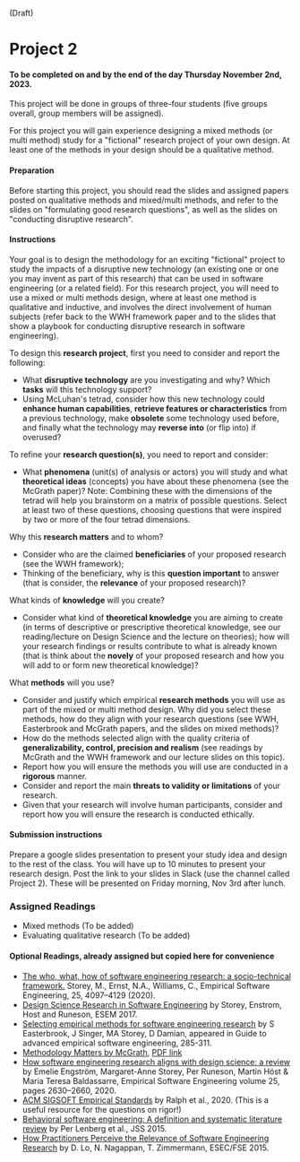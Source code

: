 (Draft)

# Project 2 
#### To be completed on and by the end of the day Thursday November 2nd, 2023.

This project will be done in groups of three-four students (five groups overall, group members will be assigned).

For this project you will gain experience designing a mixed methods (or multi method) study for a "fictional" research project of your own design. At least one of the methods in your design should be a qualitative method.  

#### Preparation

Before starting this project, you should read the slides and assigned papers posted on qualitative methods and mixed/multi methods, and refer to the slides on "formulating good research questions", as well as the slides on "conducting disruptive research". 

#### Instructions

Your goal is to design the methodology for an exciting "fictional" project to study the impacts of a disruptive new technology (an existing one or one you may invent as part of this research) that can be used in software engineering (or a related field).  For this research project, you will need to use a mixed or multi methods design, where at least one method is qualitative and inductive, and involves the direct involvement of human subjects (refer back to the WWH framework paper and to the slides that show a playbook for conducting disruptive research in software engineering).

To design this **research project**, first you need to consider and report the following: 
- What **disruptive technology** are you investigating and why? Which **tasks** will this technology support?
- Using McLuhan's tetrad, consider how this new technology could **enhance human capabilities**, **retrieve features or characteristics** from a previous technology, make **obsolete** some technology used before, and finally what the technology may **reverse into** (or flip into) if overused?

To refine your **research question(s)**, you need to report and consider:
- What **phenomena** (unit(s) of analysis or actors) you will study and what **theoretical ideas** (concepts) you have about these phenomena (see the McGrath paper)? Note: Combining these with the dimensions of the tetrad will help you brainstorm on a matrix of possible questions.  Select at least two of these questions, choosing questions that were inspired by two or more of the four tetrad dimensions. 

Why this **research matters** and to whom? 
- Consider who are the claimed **beneficiaries** of your proposed research (see the WWH framework);
- Thinking of the beneficiary, why is this **question important** to answer (that is consider, the **relevance** of your proposed research)?

What kinds of **knowledge** will you create?
- Consider what kind of **theoretical knowledge** you are aiming to create (in terms of descriptive or prescriptive theoretical knowledge, see our reading/lecture on Design Science and the lecture on theories); how will your research findings or results contribute to what is already known (that is think about the **novely** of your proposed research and how you will add to or form new theoretical knowledge)? 

What **methods** will you use?
- Consider and justify which empirical **research methods** you will use as part of the mixed or multi method design.  Why did you select these methods, how do they align with your research questions (see WWH, Easterbrook and McGrath papers, and the slides on mixed methods)? 
- How do the methods selected align with the quality criteria of **generalizability, control, precision and realism** (see readings by McGrath and the WWH framework and our lecture slides on this topic).
- Report how you will ensure the methods you will use are conducted in a **rigorous** manner. 
- Consider and report the main **threats to validity or limitations** of your research. 
- Given that your research will involve human participants, consider and report how you will ensure the research is conducted ethically. 

#### Submission instructions
Prepare a google slides presentation to present your study idea and design to the rest of the class.  You will have up to 10 minutes to present your research design.  Post the link to your slides in Slack (use the channel called Project 2). These will be presented on Friday morning, Nov 3rd after lunch.

### Assigned Readings 
- Mixed methods (To be added)
- Evaluating qualitative research (To be added)

#### Optional Readings, already assigned but copied here for convenience

- [The who, what, how of software engineering research: a socio-technical framework.](https://link.springer.com/article/10.1007%2Fs10664-020-09858-z) Storey, M., Ernst, N.A., Williams, C.,  Empirical Software Engineering, 25, 4097–4129 (2020).
- [Design Science Research in Software Engineering](http://chisel.cs.uvic.ca/pubs/storey-ESEM2017.pdf) by Storey, Enstrom, Host and Runeson, ESEM 2017.
- [Selecting empirical methods for software engineering research](https://www.cin.ufpe.br/~fmcf2/Doutorado/2008-Guide%20to%20Advanced%20Empirical%20Software%20Engineering.pdf#page=289) by S Easterbrook, J Singer, MA Storey, D Damian, appeared in Guide to advanced empirical software engineering, 285-311.
- [Methodology Matters by McGrath](https://www.sciencedirect.com/science/article/pii/B9780080515748500194), [PDF link](https://hci.stanford.edu/courses/cs376/2014/readings/mcgrath_methodology_matters.pdf)
- [How software engineering research aligns with design science: a review](https://link.springer.com/article/10.1007/s10664-020-09818-7) by Emelie Engström, Margaret-Anne Storey, Per Runeson, Martin Höst & Maria Teresa Baldassarre, Empirical Software Engineering volume 25, pages 2630–2660, 2020.
- [ACM SIGSOFT Empirical Standards](https://www2.sigsoft.org/EmpiricalStandards/tools/) by Ralph et al., 2020.  (This is a useful resource for the questions on rigor!)
- [Behavioral software engineering: A definition and systematic literature review](https://www.sciencedirect.com/science/article/abs/pii/S0164121215000989) by Per Lenberg et al., JSS 2015.
- [How Practitioners Perceive the Relevance of Software Engineering Research](http://thomas-zimmermann.com/publications/files/lo-esecfse-2015.pdf) by D. Lo, N. Nagappan, T. Zimmermann, ESEC/FSE 2015.


